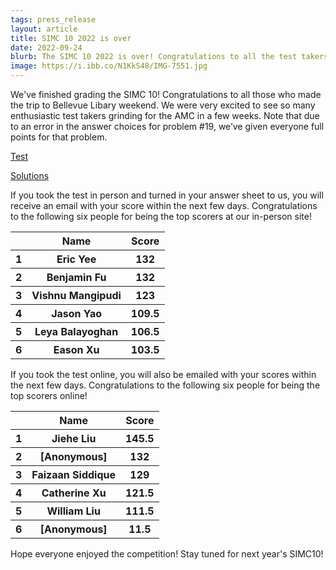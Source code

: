 ```yaml
---
tags: press_release
layout: article
title: SIMC 10 2022 is over
date: 2022-09-24
blurb: The SIMC 10 2022 is over! Congratulations to all the test takers!
image: https://i.ibb.co/N1KkS48/IMG-7551.jpg
---
```

We've finished grading the SIMC 10! Congratulations to all those who made the trip to Bellevue Libary weekend. We were 
very excited to see so many enthusiastic test takers grinding for the AMC in a few weeks.  Note that due to an error in the answer choices for problem #19, we’ve given everyone full points for that problem.

<a href="https://drive.google.com/file/d/1faleZkNCZmW6sGK0_VqxgKW3nxoNlSkQ/view?usp=sharing">Test</a> 

<a href="https://drive.google.com/file/d/1hIIjn6UQGswAOm6meZng8PpeI24Lbn6g/view?usp=sharing">Solutions</a>

If you took the test in person and turned in your answer sheet to us, you will receive an email with your score within the next few days. Congratulations to the following six people for being the top scorers at our in-person site!


<table>
  <tr>
    <th></th>
    <th>Name</th>
    <th>Score</th>
  </tr>

  <tr>
    <th>1</th>
    <th>Eric Yee</th>
    <th>132</th>
  </tr>

  <tr>
    <th>2</th>
    <th>Benjamin Fu</th>
    <th>132</th>
  </tr>

  <tr>
    <th>3</th>
    <th>Vishnu Mangipudi</th>
    <th>123</th>
  </tr>

  <tr>
    <th>4</th>
    <th>Jason Yao</th>
    <th>109.5</th>
  </tr>

  <tr>
    <th>5</th>
    <th>Leya Balayoghan</th>
    <th>106.5</th>
  </tr>
  <tr>
    <th>6</th>
    <th>Eason Xu</th>
    <th>103.5</th>
  </tr>
</table>


If you took the test online, you will also be emailed with your scores within the next few days. Congratulations to the following six people for being the top scorers online!


<table>
  <tr>
    <th></th>
    <th>Name</th>
    <th>Score</th>
  </tr>

  <tr>
    <th>1</th>
    <th>Jiehe Liu</th>
    <th>145.5</th>
  </tr>

  <tr>
    <th>2</th>
    <th>[Anonymous]</th>
    <th>132</th>
  </tr>

  <tr>
    <th>3</th>
    <th>Faizaan Siddique</th>
    <th>129</th>
  </tr>

  <tr>
    <th>4</th>
    <th>Catherine Xu</th>
    <th>121.5</th>
  </tr>

  <tr>
    <th>5</th>
    <th>William Liu</th>
    <th>111.5</th>
  </tr>
  <tr>
    <th>6</th>
    <th>[Anonymous]</th>
    <th>11.5</th>
  </tr>
</table>

Hope everyone enjoyed the competition! Stay tuned for next year's SIMC10!


